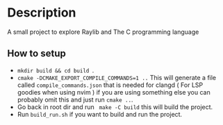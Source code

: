 # Description
A small project to explore Raylib and The C programming language



## How to setup 
- ```mkdir build && cd build ```.
- ``` cmake -DCMAKE_EXPORT_COMPILE_COMMANDS=1 .. ``` This will generate a file called ```compile_commands.json```  that is needed for clangd ( For LSP goodies when using nvim ) if you are using something else you can probably omit this and just run ``` cmake .. ```.   
- Go back in root dir and run ```  make -C build ``` this will build the project.
- Run ```build_run.sh``` if you want to build and run the project.
